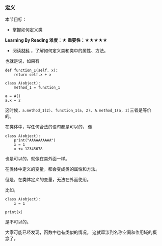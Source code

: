 ### 定义

本节目标：
- 掌握如何定义类

**Learning By Reading 难度：★ 重要性：★★★★★**

- 阅读[材料](https://www.liaoxuefeng.com/wiki/0014316089557264a6b348958f449949df42a6d3a2e542c000/001431864715651c99511036d884cf1b399e65ae0d27f7e000)
，了解如何定义类和类中的属性、方法。

也就是说，如果有
```
def function_1(self, x):
    return self.x + x

class A(object):
    method_1 = function_1

a = A()
a.x = 2
```
这时候，`a.method_1(2)`、`function_1(a, 2)`、`A.method_1(a, 2)`三者是等价的。

在类体中，写任何合法的语句都是可以的，
像
```
class A(object):
    print("AAAAAAAAAA")
    x = 1
    x += 12345678
```
也是可以的，就像在类外面一样。

在类体中定义的变量，都会变成类的属性和方法。

但是，在类体定义的变量，无法在外面使用。

比如，
```
class A(object):
    x = 1

print(x)
```
是不可以的。

大家可能已经发现，函数中也有类似的情况。
这就牵涉到名称空间和作用域的概念了。
